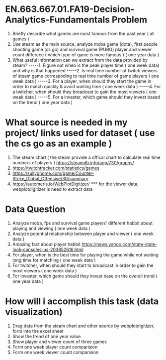 # EN.663.667.01.FA19-Decision-Analytics-Fundamentals Problem 
1. Briefly describe what games are most famous from the past year ( all games ) 
2. Use steam as the main source, analyze moba game (dota), first people shooting game (cs go) and survival game (PUBG) player and viewer count differece ( which type of game is more famous ) (  one year data )
3. What useful information can we extract from the data provided by steam? 
-----1. Figure out when is the peak player time ( one week data) and why is that happened 
-----2. Is real time number of twitch viewers of steam game correspoding to real time number of game players ( one week data )
-----3. For a player, when should they start the game in order to match quickly & avoid waiting time ( one week data )
-----4. For a twitcher, when should they broadcast to gain the most viewers ( one week data )
-----5. For a invester, which game should they invest based on the trend ( one year data )

# What source is needed in my project/ links used for dataset ( use the cs go as an example )
1. The steam chart ( the steam provide a offical chart to calculate real time numbers of players ) 
   https://steamdb.info/app/730/graphs/
2. https://twitchtracker.com/statistics/games
3. https://sullygnome.com/game/Counter-Strike_Global_Offensive/30/summary
4. https://automeris.io/WebPlotDigitizer/
*** for the viewer data, webplotdigitizer is need to extract data

# Data Question 
1. Analyze moba, fps and survival game players' different habbit about playing and viewing ( one week data )
2. Analyze potential relationship between player and viewer ( one week data )
3. Amazing fact about player habbit https://news.yahoo.com/state-state-look-consoles-us-203852616.html
3. For player, when is the best time for playing the game while not waiting long time for matching  ( one week data )
4. For twitcher, when should they start to broadcast in order to gain the most viewers ( one week data )
5. For invester, which game should they invest base on the overall trend ( one year data )


# How will i accomplish this task (data visualization) 
1. Drag data from the steam chart and other source by webplotdigitizer, form into the excel sheet
2. Show the trend of one year value
3. Show player and viewer count of three games 
4. Form one week player count comparision
5. Form one week viewer count comparision
